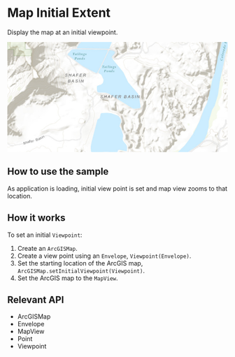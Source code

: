 # Map Initial Extent

Display the map at an initial viewpoint.

<img src="MapInitialExtent.png"/>

## How to use the sample

As application is loading, initial view point is set and map view zooms to that location.

## How it works

To set an initial `Viewpoint`:


  1. Create an `ArcGISMap`.
  2. Create a view point using an `Envelope`, `Viewpoint(Envelope)`.
  3. Set the starting location of the ArcGIS map, `ArcGISMap.setInitialViewpoint(Viewpoint)`.
  4. Set the ArcGIS map to the `MapView`.


## Relevant API


  * ArcGISMap
  * Envelope
  * MapView
  * Point
  * Viewpoint



